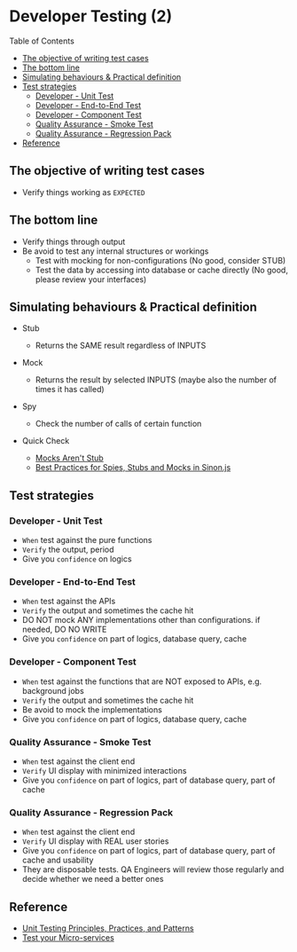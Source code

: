 # Developer Testing (2) <!-- omit in toc -->

Table of Contents

- [The objective of writing test cases](#the-objective-of-writing-test-cases)
- [The bottom line](#the-bottom-line)
- [Simulating behaviours \& Practical definition](#simulating-behaviours--practical-definition)
- [Test strategies](#test-strategies)
  - [Developer - Unit Test](#developer---unit-test)
  - [Developer - End-to-End Test](#developer---end-to-end-test)
  - [Developer - Component Test](#developer---component-test)
  - [Quality Assurance - Smoke Test](#quality-assurance---smoke-test)
  - [Quality Assurance - Regression Pack](#quality-assurance---regression-pack)
- [Reference](#reference)

## The objective of writing test cases

- Verify things working as `EXPECTED`

## The bottom line

- Verify things through output
- Be avoid to test any internal structures or workings
  - Test with mocking for non-configurations (No good, consider STUB)
  - Test the data by accessing into database or cache directly (No good, please review your interfaces)

## Simulating behaviours & Practical definition

- Stub
  - Returns the SAME result regardless of INPUTS
- Mock
  - Returns the result by selected INPUTS (maybe also the number of times it has called)
- Spy
  - Check the number of calls of certain function

- Quick Check
  - [Mocks Aren't Stub](https://martinfowler.com/articles/mocksArentStubs.html "https://martinfowler.com/articles/mocksArentStubs.html")
  - [Best Practices for Spies, Stubs and Mocks in Sinon.js](https://semaphoreci.com/community/tutorials/best-practices-for-spies-stubs-and-mocks-in-sinon-js "https://semaphoreci.com/community/tutorials/best-practices-for-spies-stubs-and-mocks-in-sinon-js")

## Test strategies

### Developer - Unit Test

- `When` test against the pure functions
- `Verify` the output, period
- Give you `confidence` on logics

### Developer - End-to-End Test

- `When` test against the APIs
- `Verify` the output and sometimes the cache hit
- DO NOT mock ANY implementations other than configurations. if needed, DO NO WRITE
- Give you `confidence` on part of logics, database query, cache

### Developer - Component Test

- `When` test against the functions that are NOT exposed to APIs, e.g. background jobs
- `Verify` the output and sometimes the cache hit
- Be avoid to mock the implementations
- Give you `confidence` on part of logics, database query, cache

### Quality Assurance - Smoke Test

- `When` test against the client end
- `Verify` UI display with minimized interactions
- Give you `confidence` on part of logics, part of database query, part of cache

### Quality Assurance - Regression Pack

- `When` test against the client end
- `Verify` UI display with REAL user stories
- Give you `confidence` on part of logics, part of database query, part of cache and usability
- They are disposable tests. QA Engineers will review those regularly and decide whether we need a better ones

## Reference

- [Unit Testing Principles, Practices, and Patterns](https://www.manning.com/books/unit-testing "https://www.manning.com/books/unit-testing")
- [Test your Micro-services](https://loopback.io/doc/en/lb4/Testing-your-application.html "https://loopback.io/doc/en/lb4/Testing-your-application.html")
